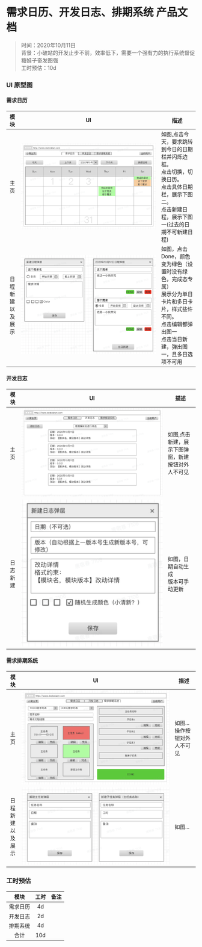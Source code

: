 # 需求日历、开发日志、排期系统 产品文档

> 时间：2020年10月11日  
> 背景：小破站的开发止步不前，效率低下，需要一个强有力的执行系统督促糖娃子奋发图强  
> 工时预估：10d

### UI 原型图
#### 需求日历
|模块|UI|描述|
|:--:|--|--|
|主页|<img src="./Images/Lark20201011085611.png" alt="image-20201011085201367" style="width:100%;max-width:900px; min-width: 300px;" />|如图,点击今天，要求跳转到今日的日期栏并闪烁边框。<br/>点击切换，切换日历。<br/>点击具体日期栏，展示下图二。<br/>点击新建日程，展示下图一(过去的日期不可新建日程)|
|日程新建<br/>以及展示|<img src="./Images/Lark20201011085637.png" alt="image-20201011085403892" style="width:100%;max-width:900px;min-width: 300px;" />|如图，点击Done，颜色变为绿色（设置时没有绿色，完成态专属）<br/>展示分为单日卡片和多日卡片，样式些许不同。<br/>点击编辑都弹出图一<br/>点击当日新建，弹出图一，且多日选项不可用|

#### 开发日志
|模块|UI|描述|
|:--:|--|--|
|主页|<img src="./Images/Lark20201011093844.png" alt="image-20201011085201367" style="width:100%;max-width:900px; min-width: 300px;" />|如图,点击新建，展示下图弹窗，新建按钮对外人不可见|
|日志新建|<img src="./Images/Lark20201011093036.png" alt="image-20201011085403892" style="width:100%;max-width:900px;min-width: 300px;" />|如图，日期自动生成<br/>版本可手动更新|

#### 需求排期系统
|模块|UI|描述|
|:--:|--|--|
|主页|<img src="./Images/Lark20201011100409.png" alt="image-20201011085201367" style="width:100%;max-width:900px; min-width: 300px;" />|如图...操作按钮对外人不可见|
|日程新建<br/>以及展示|<img src="./Images/Lark20201011100432.png" alt="image-20201011085403892" style="width:100%;max-width:900px;min-width: 300px;" />|如图...|

### 工时预估
|模块|工时|备注|
|:--:|:--:|--|
|需求日历|4d||
|开发日志|2d||
|排期系统|4d||
|合计|10d||